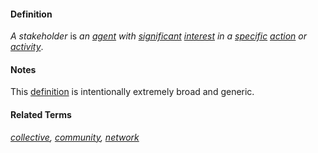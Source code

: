#### Definition

*A stakeholder* is *an [agent](https://github.com/gcassel/Modular-Organization-Terminology/blob/master/terms/agent.md) with [significant](https://github.com/gcassel/Modular-Organization-Terminology/blob/master/terms/significance.md) [interest](https://github.com/gcassel/Modular-Organization-Terminology/blob/master/terms/interest.md) in a [specific](https://github.com/gcassel/Modular-Organization-Terminology/blob/master/terms/specific.md) [action](https://github.com/gcassel/Modular-Organization-Terminology/blob/master/terms/action.md) or [activity](https://github.com/gcassel/Modular-Organization-Terminology/blob/master/terms/activity.md)*.

#### Notes

This [definition](https://github.com/gcassel/Modular-Organization-Terminology/blob/master/terms/define.md) is intentionally extremely broad and generic.

#### Related Terms

*[collective](https://github.com/gcassel/Modular-Organization-Terminology/blob/master/compound-terms/group-agent.md), [community](https://github.com/gcassel/Modular-Organization-Terminology/blob/master/terms/community.md), [network](https://github.com/gcassel/Modular-Organization-Terminology/blob/master/terms/network.md)*
